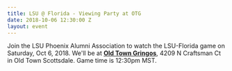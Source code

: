 ```yaml
---
title: LSU @ Florida - Viewing Party at OTG
date: 2018-10-06 12:30:00 Z
layout: event
---
```


Join the LSU Phoenix Alumni Association to watch the LSU-Florida game on Saturday, Oct 6, 2018. We'll be at [**Old Town Gringos**](http://www.oldtowngringos.com), 4209 N Craftsman Ct in Old Town Scottsdale. Game time is 12:30pm MST.